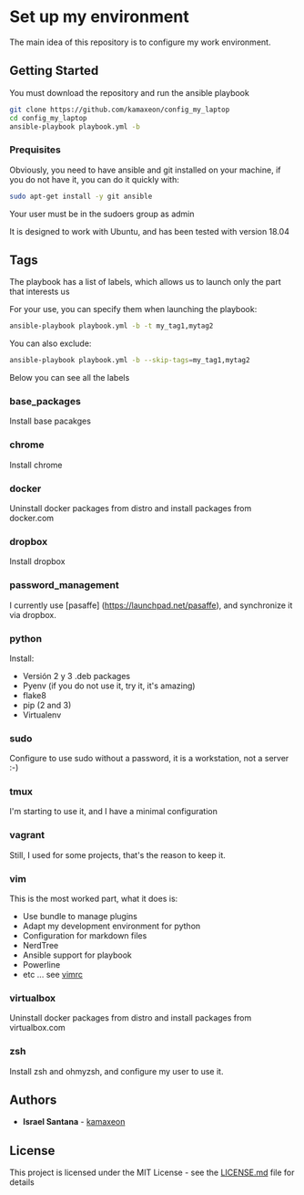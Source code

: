 # Set up my environment
The main idea of this repository is to configure my work environment.

## Getting Started

You must download the repository and run the ansible playbook

```bash
git clone https://github.com/kamaxeon/config_my_laptop
cd config_my_laptop
ansible-playbook playbook.yml -b
```

### Prequisites 


Obviously, you need to have ansible and git installed on your machine, if you do not have it, you can do it quickly with:
```bash
sudo apt-get install -y git ansible
```

Your user must be in the sudoers group as admin

It is designed to work with Ubuntu, and has been tested with version 18.04

## Tags

The playbook has a list of labels, which allows us to launch only the part that interests us

For your use, you can specify them when launching the playbook:

```bash
ansible-playbook playbook.yml -b -t my_tag1,mytag2
```

You can also exclude:

```bash
ansible-playbook playbook.yml -b --skip-tags=my_tag1,mytag2
```

Below you can see all the labels

### base_packages

Install base pacakges

### chrome

Install chrome

### docker

Uninstall docker packages from distro and install packages from docker.com

### dropbox

Install dropbox

### password_management

I currently use [pasaffe] (https://launchpad.net/pasaffe), and synchronize it via dropbox.

### python

Install:
  * Versión 2 y 3 .deb packages
  * Pyenv (if you do not use it, try it, it's amazing)
  * flake8
  * pip (2 and 3)
  * Virtualenv

### sudo

Configure to use sudo without a password, it is a workstation, not a server :-)

### tmux

I'm starting to use it, and I have a minimal configuration


### vagrant

Still, I used for some projects, that's the reason to keep it.

### vim

This is the most worked part, what it does is:
  * Use bundle to manage plugins
  * Adapt my development environment for python
  * Configuration for markdown files
  * NerdTree
  * Ansible support for playbook
  * Powerline
  * etc ... see [vimrc](dotfiles/vimrc)


### virtualbox

Uninstall docker packages from distro and install packages from virtualbox.com

### zsh

Install zsh and ohmyzsh, and configure my user to use it.

## Authors 

* **Israel Santana** - [kamaxeon](https://github.com/kamaxeon)

## License

This project is licensed under the MIT License - see the [LICENSE.md](LICENSE.md) file for details
